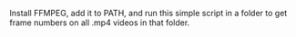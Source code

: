 Install FFMPEG, add it to PATH, and run this simple script in a folder to get frame numbers on all .mp4 videos in that folder.

